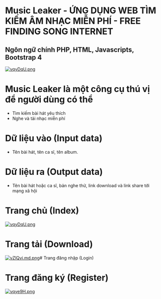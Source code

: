 # Music Leaker - ỨNG DỤNG WEB TÌM KIẾM ÂM NHẠC MIỄN PHÍ - FREE FINDING SONG INTERNET

## Ngôn ngữ chính PHP, HTML, Javascripts, Bootstrap 4  ##

[![vqyDqU.png](https://b.imge.to/2019/09/29/vqyDqU.png)](https://imge.to/i/vqyDqU)

#  Music Leaker là một công cụ thú vị để người dùng có thể
- Tìm kiếm bài hát yêu thích 
- Nghe và tải nhạc miễn phí



# Dữ liệu vào (Input data)
- Tên bài hát, tên ca sĩ, tên album.
# Dữ liệu ra (Output data)
- Tên bài hát hoặc ca sĩ, bản nghe thử, link download và link share tới mạng xã hội

# Trang chủ (Index)

[![vqyDqU.png](https://b.imge.to/2019/09/29/vqyDqU.png)](https://imge.to/i/vqyDqU)

# Trang tải (Download)
[![vZlQvi.md.png](https://c.imge.to/2019/11/25/vZlQvi.md.png)](https://imge.to/i/vZlQvi)# Trang đăng nhập (Login)

# Trang đăng ký (Register)
[![vqye9H.png](https://a.imge.to/2019/09/29/vqye9H.png)](https://imge.to/i/vqye9H)
  
